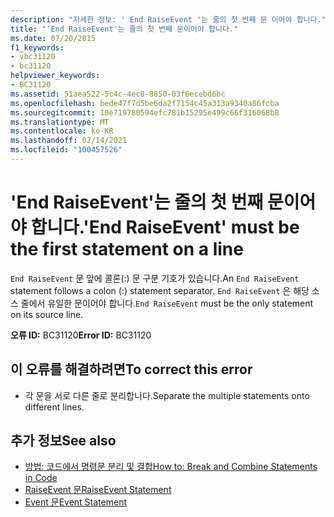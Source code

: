 ```yaml
---
description: "자세한 정보: ' End RaiseEvent '는 줄의 첫 번째 문 이어야 합니다."
title: "'End RaiseEvent'는 줄의 첫 번째 문이어야 합니다."
ms.date: 07/20/2015
f1_keywords:
- vbc31120
- bc31120
helpviewer_keywords:
- BC31120
ms.assetid: 51aea522-5c4c-4ec0-8850-03f6ecebd6bc
ms.openlocfilehash: bede47f7d5be6da2f7154c45a313a9340a86fcba
ms.sourcegitcommit: 10e719780594efc781b15295e499c66f316068b8
ms.translationtype: MT
ms.contentlocale: ko-KR
ms.lasthandoff: 02/14/2021
ms.locfileid: "100457526"
---
```

# <a name="end-raiseevent-must-be-the-first-statement-on-a-line"></a><span data-ttu-id="7f268-103">'End RaiseEvent'는 줄의 첫 번째 문이어야 합니다.</span><span class="sxs-lookup"><span data-stu-id="7f268-103">'End RaiseEvent' must be the first statement on a line</span></span>

<span data-ttu-id="7f268-104">`End RaiseEvent` 문 앞에 콜론(:) 문 구분 기호가 있습니다.</span><span class="sxs-lookup"><span data-stu-id="7f268-104">An `End RaiseEvent` statement follows a colon (:) statement separator.</span></span> <span data-ttu-id="7f268-105">`End RaiseEvent` 은 해당 소스 줄에서 유일한 문이어야 합니다.</span><span class="sxs-lookup"><span data-stu-id="7f268-105">`End RaiseEvent` must be the only statement on its source line.</span></span>  
  
 <span data-ttu-id="7f268-106">**오류 ID:** BC31120</span><span class="sxs-lookup"><span data-stu-id="7f268-106">**Error ID:** BC31120</span></span>  
  
## <a name="to-correct-this-error"></a><span data-ttu-id="7f268-107">이 오류를 해결하려면</span><span class="sxs-lookup"><span data-stu-id="7f268-107">To correct this error</span></span>  
  
- <span data-ttu-id="7f268-108">각 문을 서로 다른 줄로 분리합니다.</span><span class="sxs-lookup"><span data-stu-id="7f268-108">Separate the multiple statements onto different lines.</span></span>  
  
## <a name="see-also"></a><span data-ttu-id="7f268-109">추가 정보</span><span class="sxs-lookup"><span data-stu-id="7f268-109">See also</span></span>

- [<span data-ttu-id="7f268-110">방법: 코드에서 명령문 분리 및 결합</span><span class="sxs-lookup"><span data-stu-id="7f268-110">How to: Break and Combine Statements in Code</span></span>](../programming-guide/program-structure/how-to-break-and-combine-statements-in-code.md)
- [<span data-ttu-id="7f268-111">RaiseEvent 문</span><span class="sxs-lookup"><span data-stu-id="7f268-111">RaiseEvent Statement</span></span>](../language-reference/statements/raiseevent-statement.md)
- [<span data-ttu-id="7f268-112">Event 문</span><span class="sxs-lookup"><span data-stu-id="7f268-112">Event Statement</span></span>](../language-reference/statements/event-statement.md)
